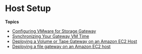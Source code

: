 # Host Setup<a name="resource-vm-setup"></a>

**Topics**
+ [Configuring VMware for Storage Gateway](configure-vmware.md)
+ [Synchronizing Your Gateway VM Time](MaintenanceTimeSync-hyperv.md)
+ [Deploying a Volume or Tape Gateway on an Amazon EC2 Host](ec2-gateway-common.md)
+ [Deploying a file gateway on an Amazon EC2 host](ec2-gateway-file.md)